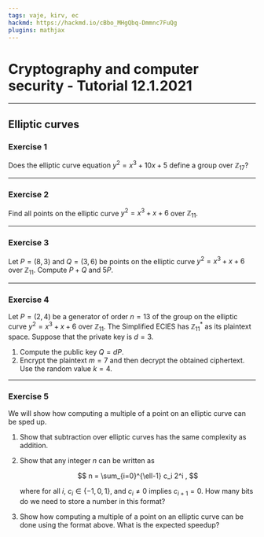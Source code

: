 ```yaml
---
tags: vaje, kirv, ec
hackmd: https://hackmd.io/cBbo_MHgQbq-Dmmnc7FuQg
plugins: mathjax
---
```

# Cryptography and computer security - Tutorial 12.1.2021

---

## Elliptic curves

### Exercise 1

Does the elliptic curve equation $y^2 = x^3 + 10x + 5$ define a group over ${\mathbb{Z}_{17}}$?

---

### Exercise 2

Find all points on the elliptic curve $y^2 = x^3 + x + 6$ over ${\mathbb{Z}_{11}}$.

---

### Exercise 3

Let $P = (8, 3)$ and $Q = (3, 6)$ be points on the elliptic curve
$y^2 = x^3 + x + 6$ over ${\mathbb{Z}_{11}}$. Compute $P + Q$ and $5P$.

---

### Exercise 4

Let $P = (2, 4)$ be a generator of order $n = 13$ of the group on the elliptic curve $y^2 = x^3 + x + 6$ over ${\mathbb{Z}_{11}}$. The Simplified ECIES has ${{\mathbb{Z}_{11}}^*}$ as its plaintext space. Suppose that the private key is $d = 3$.

1. Compute the public key $Q = dP$.
2. Encrypt the plaintext $m = 7$ and then decrypt the obtained ciphertext. Use the random value $k = 4$.

---

### Exercise 5

We will show how computing a multiple of a point on an elliptic curve can be sped up.

1. Show that subtraction over elliptic curves has the same complexity as addition.

2. Show that any integer $n$ can be written as

   $$
   n = \sum_{i=0}^{\ell-1} c_i 2^i ,
   $$

   where for all $i$, ${c_i} \in \lbrace -1, 0, 1 \rbrace$, and ${c_i} \ne 0$ implies ${c_{i+1}} = 0$. How many bits do we need to store a number in this format?

3. Show how computing a multiple of a point on an elliptic curve can be done using the format above. What is the expected speedup?
